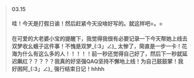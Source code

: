 >#### 03.15
>#### 哇！今天是打假日诶！然后赶紧今天没啥好写的。就这样吧=。=
>#### 在可爱的大老婆小宝的提醒下，我觉得我很有必要记录一下今天帮她上线去双梦收幺蛾子这件事！不愧是双梦_(:3」∠)_ 太惨了，简直是一步一卡！花海为什么有这么多的人！！！！！前一秒还觉得自己好了，然后下一秒就延迟飙红？？？？？我真的好坚强QAQ坚持不懈地上线！为自己鼓鼓掌！我好困阿_(:3」∠)_ 强行结束日记！hhhh
